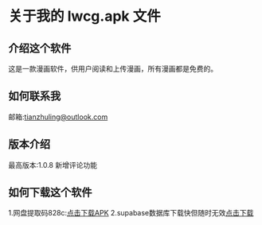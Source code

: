 # 关于我的 lwcg.apk 文件
## 介绍这个软件
这是一款漫画软件，供用户阅读和上传漫画，所有漫画都是免费的。
## 如何联系我
邮箱:tianzhuling@outlook.com
## 版本介绍
最高版本:1.0.8
新增评论功能
## 如何下载这个软件
1.网盘提取码828c:[点击下载APK](https://pan.baidu.com/s/1mRm5mrUS2pMVlOaEudwr7g 
)
2.supabase数据库下载快但随时无效[点击下载](https://ukufabnmpevhmonxjmfb.supabase.co/storage/v1/object/public/download//lwcg%20v1.0.8.apk)
